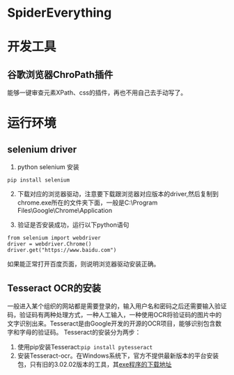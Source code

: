 # SpiderEverything

# 开发工具

## 谷歌浏览器ChroPath插件
能够一键审查元素XPath、css的插件，再也不用自己去手动写了。

# 运行环境

## selenium driver

1. python selenium 安装

```
pip install selenium
```

2. 下载对应的浏览器驱动，注意要下载跟浏览器对应版本的driver,然后复制到chrome.exe所在的文件夹下面，一般是C:\Program Files\Google\Chrome\Application

3. 验证是否安装成功，运行以下python语句

```
from selenium import webdriver
driver = webdriver.Chrome()
driver.get("https://www.baidu.com")
```
如果能正常打开百度页面，则说明浏览器驱动安装正确。

## Tesseract OCR的安装
一般进入某个组织的网站都是需要登录的，输入用户名和密码之后还需要输入验证码，验证码有两种处理方式，一种人工输入，一种使用OCR将验证码的图片中的文字识别出来。Tesseract是由Google开发的开源的OCR项目，能够识别包含数字和字母的验证码。
Tesseract的安装分为两步：
1. 使用pip安装Tesseract:``pip install pytesseract``
2. 安装Tesseract-ocr。在Windows系统下，官方不提供最新版本的平台安装包，只有旧的3.02.02版本的工具，其[exe程序的下载地址](https://sourceforge.net/projects/tesseract-ocr-alt/files/)